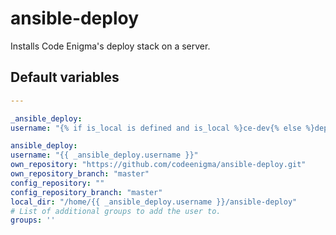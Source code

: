 # ansible-deploy
Installs Code Enigma's deploy stack on a server.
<!--TOC-->
<!--ENDTOC-->

<!--ROLEVARS-->
## Default variables
```yaml
---

_ansible_deploy:
username: "{% if is_local is defined and is_local %}ce-dev{% else %}deploy{% endif %}"

ansible_deploy:
username: "{{ _ansible_deploy.username }}"
own_repository: "https://github.com/codeenigma/ansible-deploy.git"
own_repository_branch: "master"
config_repository: ""
config_repository_branch: "master"
local_dir: "/home/{{ _ansible_deploy.username }}/ansible-deploy"
# List of additional groups to add the user to.
groups: ''

```

<!--ENDROLEVARS-->
